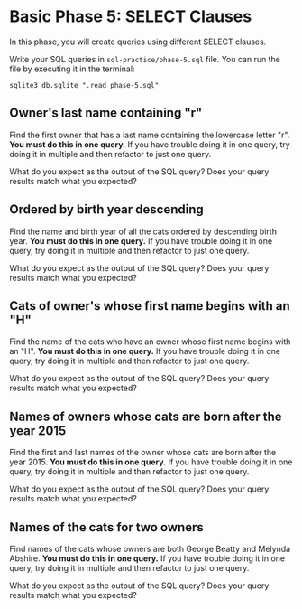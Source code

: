 # Basic Phase 5: SELECT Clauses

In this phase, you will create queries using different SELECT clauses.

Write your SQL queries in `sql-practice/phase-5.sql` file. You can run the file
by executing it in the terminal:

```shell
sqlite3 db.sqlite ".read phase-5.sql"
```

## Owner's last name containing "r"

Find the first owner that has a last name containing the lowercase letter "r".
**You must do this in one query.** If you have trouble doing it in one query,
try doing it in multiple and then refactor to just one query.

What do you expect as the output of the SQL query? Does your query results
match what you expected?

## Ordered by birth year descending

Find the name and birth year of all the cats ordered by descending birth year.
**You must do this in one query.** If you have trouble doing it in one query,
try doing it in multiple and then refactor to just one query.

What do you expect as the output of the SQL query? Does your query results
match what you expected?

## Cats of owner's whose first name begins with an "H"

Find the name of the cats who have an owner whose first name begins with an "H".
**You must do this in one query.** If you have trouble doing it in one query,
try doing it in multiple and then refactor to just one query.

What do you expect as the output of the SQL query? Does your query results
match what you expected?

## Names of owners whose cats are born after the year 2015

Find the first and last names of the owner whose cats are born after the
year 2015. **You must do this in one query.** If you have trouble doing it in
one query, try doing it in multiple and then refactor to just one query.

What do you expect as the output of the SQL query? Does your query results
match what you expected?

## Names of the cats for two owners

Find names of the cats whose owners are both George Beatty and Melynda Abshire.
**You must do this in one query.** If you have trouble doing it in one query,
try doing it in multiple and then refactor to just one query.

What do you expect as the output of the SQL query? Does your query results
match what you expected?